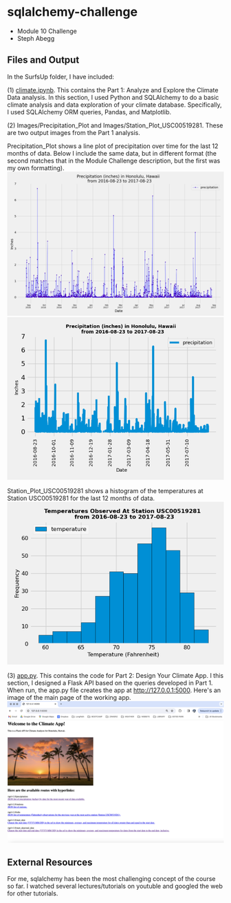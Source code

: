 # sqlalchemy-challenge
- Module 10 Challenge
- Steph Abegg

## Files and Output

In the SurfsUp folder, I have included:

(1) [climate.ipynb](SurfsUp/climate.ipynb). This contains the Part 1: Analyze and Explore the Climate Data analysis. In this section, I used Python and SQLAlchemy to do a basic climate analysis and data exploration of your climate database. Specifically, I used SQLAlchemy ORM queries, Pandas, and Matplotlib. 

(2) Images/Precipitation_Plot and Images/Station_Plot_USC00519281. These are two output images from the Part 1 analysis. 

Precipitation_Plot shows a line plot of precipitation over time for the last 12 months of data.  Below I include the same data, but in different format (the second matches that in the Module Challenge description, but the first was my own formatting).
![Precipitation_Plot.png](SurfsUp/Images/Precipitation_Plot.png?raw=true)
![Precipitation_Plot_2.png](SurfsUp/Images/Precipitation_Plot_2.png?raw=true)

Station_Plot_USC00519281 shows a histogram of the temperatures at Station USC00519281 for the last 12 months of data.
![Station_Plot_USC00519281.png](SurfsUp/Images/Station_Plot_USC00519281.png?raw=true)

(3) [app.py](SurfsUp/app.py). This contains the code for Part 2: Design Your Climate App. I this section, I designed a Flask API based on the queries developed in Part 1. When run, the app.py file creates the app at http://127.0.0.1:5000. Here's an image of the main page of the working app.
![app.png](SurfsUp/Images/app.png?raw=true)

## External Resources

For me, sqlalchemy has been the most challenging concept of the course so far. I watched several lectures/tutorials on youtuble and googled the web for other tutorials.
